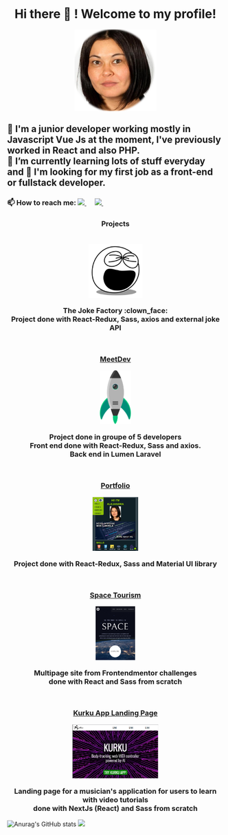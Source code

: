 
<h1 align="center"> Hi there 👋 ! Welcome to my profile!</h1>
<p align="center"><img align="center" height="190px" src="https://github.com/alerafart/alerafart/blob/main/img/alex.png"></p>
<h2>
🌱 I'm a junior developer working mostly in Javascript Vue Js at the moment, I've previously worked in React and also PHP. <br>
🌱 I’m currently learning lots of stuff everyday and 👯 I'm looking for my first job as a front-end or fullstack developer.
</h2>
<h3 align="left">📫 How to reach me: 
    <a href="mailto:maalejandrarafart@gmail.com">
        <img src="https://img.shields.io/badge/gmail-%23D14836.svg?&style=for-the-badge&logo=gmail&logoColor=white" />
    </a>&nbsp;&nbsp;&nbsp;&nbsp;
    <a href="https://www.linkedin.com/in/rafart-alejandra/">
       <img src="https://img.shields.io/badge/linkedin-%230077B5.svg?&style=for-the-badge&logo=linkedin&logoColor=white" />
   </a>&nbsp;&nbsp;&nbsp;&nbsp;
</h3>
<h3 align="center"> Projects <br><br>
    <p align="center"> <a href="https://www.jokefactory.alerafart.com/" target="_blank" rel="noreferrer"></a>
        <p align="center">
            <a href="https://www.jokefactory.alerafart.com/" target="_blank" rel="noreferrer">
                <img height="125px" src="img/laughing.svg" />
            </a>
        </p> 
        The Joke Factory :clown_face:</a> <br> 
    Project done with React-Redux, Sass, axios and external joke API
    </p>
    <br> 
    <p align="center"> <a href="http://www.meetdev.alerafart.com/" target="_blank" rel="noreferrer">MeetDev</a> <br> 
        <p align="center">
            <a href="http://www.meetdev.alerafart.com/" target="_blank">
                <img height="125px" src="img/rocket.png" />
            </a>
        </p>
       Project done in groupe of 5 developers
    <br>
    Front end done with React-Redux, Sass and axios. <br>
    Back end in Lumen Laravel
    </p>
    <br> 
    <p align="center"> <a href="https://www.alerafart.com/" target="_blank">Portfolio</a><br> 
        <p align="center">
            <a href="https://www.alerafart.com/" target="_blank">
                <img height="125px" src="img/portfolio.png" />
            </a>
        </p>
      Project done with React-Redux, Sass and Material UI library
    </p>
    <br> 
    <p align="center"> <a href="https://spacetourism-alerafart.vercel.app/" target="_blank">Space Tourism</a><br> 
        <p align="center">
            <a href="https://spacetourism-alerafart.vercel.app/" target="_blank">
                <img height="125px" src="img/spacetourism.png" />
            </a>
        </p>
      Multipage site from Frontendmentor challenges <br>  done with React and Sass from scratch
    </p> 
    <br> 
    <p align="center"> <a href="https://kurku-app1.vercel.app/" target="_blank">Kurku App Landing Page</a><br> 
        <p align="center">
            <a href="https://about.kurku.tech/" target="_blank">
                <img height="125px" src="img/kurku.png" />
            </a>
        </p>
      Landing page for a musician's application for users to learn with video tutorials<br>  done with NextJs (React) and Sass from scratch
    </p> 
    
</h3>


![Anurag's GitHub stats](https://github-readme-stats.vercel.app/api?username=alerafart&count_private=true&hide=stars&show_icons=true&theme=merko)
<img height="150px" src="https://github-readme-stats.vercel.app/api/top-langs/?username=alerafart&layout=compact&langs_count=8&theme=merko&exclude_repo=github-readme-stats,html-css-excercise-cv" />

<!--
**alerafart/alerafart** is a ✨ _special_ ✨ repository because its `README.md` (this file) appears on your GitHub profile.

[![Top Langs](https://github-readme-stats.vercel.app/api/top-langs/?username=alerafart&theme=merko&exclude_repo=github-readme-stats,html-css-excercise-cv)](https://github.com/alerafart/github-readme-stats)

Here are some ideas to get you started:

- 🔭 I’m currently working on ...
- 🌱 I’m currently learning ...
- 👯 I’m looking to collaborate on ...
- 🤔 I’m looking for help with ...
- 💬 Ask me about ...
- 📫 How to reach me: ...
- 😄 Pronouns: ...
- ⚡ Fun fact: ...
-->
